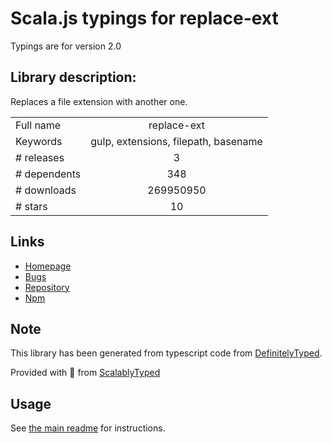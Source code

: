
# Scala.js typings for replace-ext

Typings are for version 2.0

## Library description:
Replaces a file extension with another one.

|                    |                 |
| ------------------ | :-------------: |
| Full name          | replace-ext |
| Keywords           | gulp, extensions, filepath, basename |
| # releases         | 3 |
| # dependents       | 348 |
| # downloads        | 269950950 |
| # stars            | 10 |

## Links
- [Homepage](https://github.com/gulpjs/replace-ext#readme)
- [Bugs](https://github.com/gulpjs/replace-ext/issues)
- [Repository](https://github.com/gulpjs/replace-ext)
- [Npm](https://www.npmjs.com/package/replace-ext)
    


## Note
This library has been generated from typescript code from [DefinitelyTyped](https://definitelytyped.org).

Provided with :purple_heart: from [ScalablyTyped](https://github.com/oyvindberg/ScalablyTyped)

## Usage
See [the main readme](../../readme.md) for instructions.


